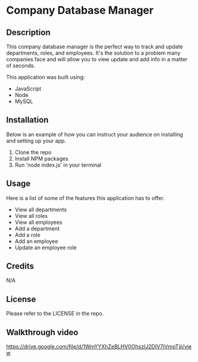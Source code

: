 # Company Database Manager

## Description

This company database manager is the perfect way to track and update departments, roles, and employees. It's the solution to a problem many companies face and will allow you to view update and add info in a matter of seconds.

This application was built using:

- JavaScript
- Node
- MySQL

## Installation

Below is an example of how you can instruct your audience on installing and setting up your app.

1. Clone the repo
2. Install NPM packages
3. Run 'node index.js' in your terminal

## Usage

Here is a list of some of the features this application has to offer.

- View all departments
- View all roles
- View all employees
- Add a department
- Add a role
- Add an employee
- Update an employee role

## Credits

N/A

## License

Please refer to the LICENSE in the repo.

## Walkthrough video

https://drive.google.com/file/d/1WmYYXhZeBLHV0OhszlJ2DIV7iVmpTjji/view

